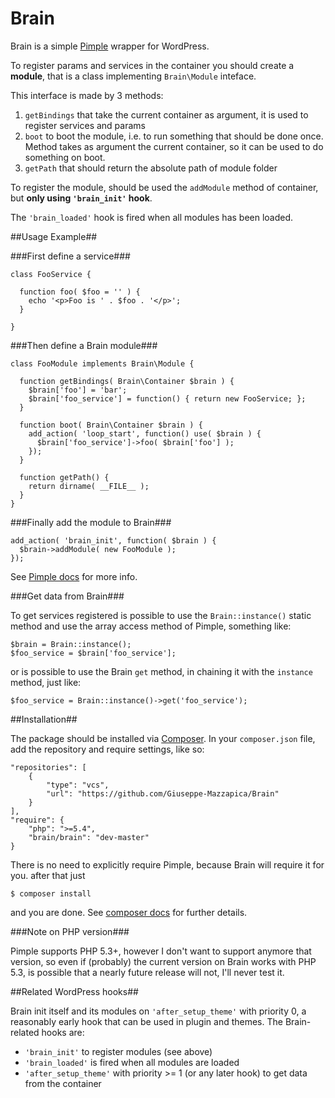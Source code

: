 Brain
=====

Brain is a simple [Pimple](http://pimple.sensiolabs.org/) wrapper for WordPress.

To register params and services in the container you should create a **module**, that is a class implementing `Brain\Module` inteface.

This interface is made by 3 methods:

1. `getBindings` that take the current container as argument, it is used to register services and params
2. `boot` to boot the module, i.e. to run something that should be done once. Method takes as argument the current container, so it can be used to do something on boot.
2. `getPath` that should return the absolute path of module folder


To register the module, should be used the `addModule` method of container, but **only using `'brain_init'` hook**.

The `'brain_loaded'` hook is fired when all modules has been loaded.


##Usage Example##

###First define a service###

    class FooService {
    
      function foo( $foo = '' ) {
        echo '<p>Foo is ' . $foo . '</p>';
      }
      
    }

###Then define a Brain module###

    class FooModule implements Brain\Module {
	
      function getBindings( Brain\Container $brain ) {
        $brain['foo'] = 'bar';
        $brain['foo_service'] = function() { return new FooService; };
      }

      function boot( Brain\Container $brain ) {
        add_action( 'loop_start', function() use( $brain ) {
          $brain['foo_service']->foo( $brain['foo'] );
        });
      }
	  
      function getPath() {
        return dirname( __FILE__ );
      }
    }

###Finally add the module to Brain###

    add_action( 'brain_init', function( $brain ) {
      $brain->addModule( new FooModule );
    });
    
See [Pimple docs](http://pimple.sensiolabs.org/) for more info.
    
    
###Get data from Brain###

To get services registered is possible to use the `Brain::instance()` static method and use the array access method of Pimple, something like:

    $brain = Brain::instance();
    $foo_service = $brain['foo_service'];
    
or is possible to use the Brain `get` method, in chaining it with the `instance` method, just like:

    $foo_service = Brain::instance()->get('foo_service');
    

##Installation##

The package should be installed via [Composer](https://getcomposer.org/).
In your `composer.json` file, add the repository and require settings, like so:

    "repositories": [
        {
            "type": "vcs",
            "url": "https://github.com/Giuseppe-Mazzapica/Brain"
        }
    ],
    "require": {
        "php": ">=5.4",
        "brain/brain": "dev-master"
    }
    
There is no need to explicitly require Pimple, because Brain will require it for you.
after that just

    $ composer install
    
and you are done. See [composer docs](https://getcomposer.org/doc/) for further details.


###Note on PHP version###

Pimple supports PHP 5.3+, however I don't want to support anymore that version, so even if (probably) the current version on Brain works with PHP 5.3, is possible that a nearly future release will not, I'll never test it.

##Related WordPress hooks##  
    
Brain init itself and its modules on `'after_setup_theme'` with priority 0, a reasonably early hook that can be used in plugin and themes.
The Brain-related hooks are:

* `'brain_init'` to register modules (see above)
* `'brain_loaded'` is fired when all modules are loaded
* `'after_setup_theme'` with priority >= 1 (or any later hook) to get data from the container
	
